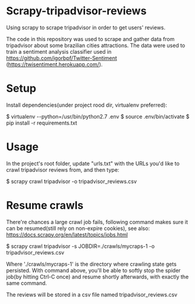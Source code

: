 # Scrapy-tripadvisor-reviews
Using scrapy to scrape tripadvisor in order to get users' reviews.

The code in this repository was used to scrape and gather data from tripadvisor about some brazilian cities attractions. The data were used to train a sentiment analysis classifier used in https://github.com/igorbpf/Twitter-Sentiment (https://twisentiment.herokuapp.com/). 

# Setup
Install dependencies(under project rood dir, virtualenv preferred):

$ virtualenv --python=/usr/bin/python2.7 .env
$ source .env/bin/activate
$ pip install -r requirements.txt

# Usage
In the project's root folder, update "urls.txt" with the URLs you'd like to crawl tripadvisor reviews from, and then type:

$ scrapy crawl tripadvisor -o tripadvisor_reviews.csv

# Resume crawls
There're chances a large crawl job fails, following command makes sure it can be resumed(still rely on non-expire cookies), see also: https://docs.scrapy.org/en/latest/topics/jobs.html

$ scrapy crawl tripadvisor -s JOBDIR=./crawls/mycraps-1 -o tripadvisor_reviews.csv

Where './crawls/mycraps-1' is the directory where crawling state gets persisted. With command above, you'll be able to softly stop the spider job(by hitting Ctrl-C once) and resume shortly afterwards, with exactly the same command.

The reviews will be stored in a csv file named tripadvisor_reviews.csv
